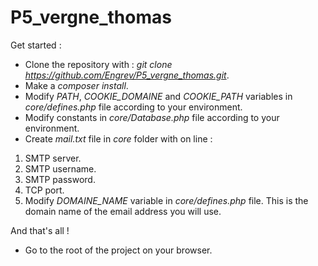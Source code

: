# P5_vergne_thomas

Get started :
- Clone the repository with : _git clone https://github.com/Engrev/P5_vergne_thomas.git_.
- Make a _composer install_.
- Modify _PATH_, _COOKIE_DOMAINE_ and _COOKIE_PATH_ variables in _core/defines.php_ file according to your environment.
- Modify constants in _core/Database.php_ file according to your environment.
- Create _mail.txt_ file in _core_ folder with on line :
1. SMTP server.
2. SMTP username.
3. SMTP password.
4. TCP port.
5. Modify _DOMAINE_NAME_ variable in _core/defines.php_ file. This is the domain name of the email address you will use.

And that's all !
- Go to the root of the project on your browser.